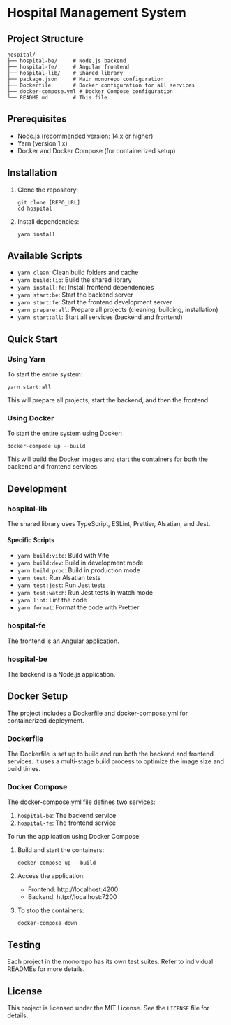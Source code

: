 # Hospital Management System

## Project Structure

```
hospital/
├── hospital-be/     # Node.js backend
├── hospital-fe/     # Angular frontend
├── hospital-lib/    # Shared library
├── package.json     # Main monorepo configuration
├── Dockerfile       # Docker configuration for all services
├── docker-compose.yml # Docker Compose configuration
└── README.md        # This file
```

## Prerequisites

- Node.js (recommended version: 14.x or higher)
- Yarn (version 1.x)
- Docker and Docker Compose (for containerized setup)

## Installation

1. Clone the repository:
   ```
   git clone [REPO_URL]
   cd hospital
   ```

2. Install dependencies:
   ```
   yarn install
   ```

## Available Scripts

- `yarn clean`: Clean build folders and cache
- `yarn build:lib`: Build the shared library
- `yarn install:fe`: Install frontend dependencies
- `yarn start:be`: Start the backend server
- `yarn start:fe`: Start the frontend development server
- `yarn prepare:all`: Prepare all projects (cleaning, building, installation)
- `yarn start:all`: Start all services (backend and frontend)

## Quick Start

### Using Yarn

To start the entire system:

```
yarn start:all
```

This will prepare all projects, start the backend, and then the frontend.

### Using Docker

To start the entire system using Docker:

```
docker-compose up --build
```

This will build the Docker images and start the containers for both the backend and frontend services.

## Development

### hospital-lib

The shared library uses TypeScript, ESLint, Prettier, Alsatian, and Jest.

#### Specific Scripts

- `yarn build:vite`: Build with Vite
- `yarn build:dev`: Build in development mode
- `yarn build:prod`: Build in production mode
- `yarn test`: Run Alsatian tests
- `yarn test:jest`: Run Jest tests
- `yarn test:watch`: Run Jest tests in watch mode
- `yarn lint`: Lint the code
- `yarn format`: Format the code with Prettier

### hospital-fe

The frontend is an Angular application.

### hospital-be

The backend is a Node.js application.

## Docker Setup

The project includes a Dockerfile and docker-compose.yml for containerized deployment.

### Dockerfile

The Dockerfile is set up to build and run both the backend and frontend services. It uses a multi-stage build process to optimize the image size and build times.

### Docker Compose

The docker-compose.yml file defines two services:

1. `hospital-be`: The backend service
2. `hospital-fe`: The frontend service

To run the application using Docker Compose:

1. Build and start the containers:
   ```
   docker-compose up --build
   ```

2. Access the application:
   - Frontend: http://localhost:4200
   - Backend: http://localhost:7200

3. To stop the containers:
   ```
   docker-compose down
   ```

## Testing

Each project in the monorepo has its own test suites. Refer to individual READMEs for more details.

## License

This project is licensed under the MIT License. See the `LICENSE` file for details.